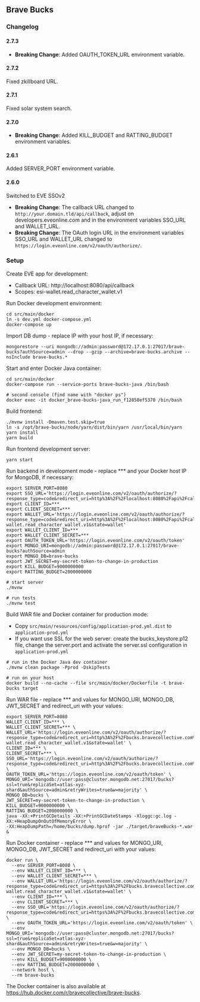 ## Brave Bucks

### Changelog

#### 2.7.3

- **Breaking Change**: Added OAUTH_TOKEN_URL environment variable.

#### 2.7.2

Fixed zkillboard URL.

#### 2.7.1

Fixed solar system search.

#### 2.7.0

- **Breaking Change**: Added KILL_BUDGET and RATTING_BUDGET environment variables.

#### 2.6.1

Added SERVER_PORT environment variable.

#### 2.6.0

Switched to EVE SSOv2

- **Breaking Change**: The callback URL changed to `http://your.domain.tld/api/callback`, adjust on
  developers.eveonline.com and in the environment variables SSO_URL and WALLET_URL.
- **Breaking Change**: The OAuth login URL in the environment variables SSO_URL and WALLET_URL changed to
  `https://login.eveonline.com/v2/oauth/authorize/`.

### Setup

Create EVE app for development:
- Callback URL: http://localhost:8080/api/callback
- Scopes: esi-wallet.read_character_wallet.v1

Run Docker development environment:
```shell
cd src/main/docker
ln -s dev.yml docker-compose.yml
docker-compose up
```

Import DB dump - replace IP with your host IP, if necessary:
```shell
mongorestore --uri mongodb://admin:password@172.17.0.1:27017/brave-bucks?authSource=admin --drop --gzip --archive=brave-bucks.archive --nsInclude brave-bucks.*
```

Start and enter Docker Java container:
```shell
cd src/main/docker
docker-compose run --service-ports brave-bucks-java /bin/bash

# second console (find name with "docker ps")
docker exec -it docker_brave-bucks-java_run_f12850ef5370 /bin/bash
```

Build frontend:
```shell
./mvnw install -Dmaven.test.skip=true
ln -s /opt/brave-bucks/node/yarn/dist/bin/yarn /usr/local/bin/yarn
yarn install
yarn build
```

Run frontend development server:
```shell
yarn start
```

Run backend in development mode - replace *** and your Docker host IP for MongoDB, if necessary:
```shell
export SERVER_PORT=8080
export SSO_URL='https://login.eveonline.com/v2/oauth/authorize/?response_type=code&redirect_uri=http%3A%2F%2Flocalhost:8080%2Fapi%2Fcallback&client_id=***&scope=&state=uniquestate123'
export CLIENT_ID=***
export CLIENT_SECRET=***
export WALLET_URL='https://login.eveonline.com/v2/oauth/authorize/?response_type=code&redirect_uri=http%3A%2F%2Flocalhost:8080%2Fapi%2Fcallback&client_id=***&scope=esi-wallet.read_character_wallet.v1&state=wallet'
export WALLET_CLIENT_ID=***
export WALLET_CLIENT_SECRET=***
export OAUTH_TOKEN_URL='https://login.eveonline.com/v2/oauth/token'
export MONGO_URI=mongodb://admin:password@172.17.0.1:27017/brave-bucks?authSource=admin
export MONGO_DB=brave-bucks
export JWT_SECRET=my-secret-token-to-change-in-production
export KILL_BUDGET=9000000000
export RATTING_BUDGET=2000000000

# start server
./mvnw

# run tests
./mvnw test
```

Build WAR file and Docker container for production mode:
- Copy `src/main/resources/config/application-prod.yml.dist` to `application-prod.yml`
- If you want use SSL for the web server: create the bucks_keystore.p12 file, change the server.port and activate 
  the server.ssl configuration in `application-prod.yml`
```shell
# run in the Docker Java dev container
./mvnw clean package -Pprod -DskipTests

# run on your host
docker build --no-cache --file src/main/docker/Dockerfile -t brave-bucks target
```

Run WAR file - replace *** and values for MONGO_URI, MONGO_DB, JWT_SECRET and redirect_uri with your values:
```shell
export SERVER_PORT=8080
WALLET_CLIENT_ID=*** \
WALLET_CLIENT_SECRET=*** \
WALLET_URL='https://login.eveonline.com/v2/oauth/authorize/?response_type=code&redirect_uri=http%3A%2F%2Fbucks.bravecollective.com%2Fapi%2Fcallback&client_id=***&scope=esi-wallet.read_character_wallet.v1&state=wallet' \
CLIENT_ID=*** \
CLIENT_SECRET=*** \
SSO_URL='https://login.eveonline.com/v2/oauth/authorize/?response_type=code&redirect_uri=http%3A%2F%2Fbucks.bravecollective.com%2Fapi%2Fcallback&client_id=***&scope=&state=uniquestate123' \
OAUTH_TOKEN_URL='https://login.eveonline.com/v2/oauth/token' \
MONGO_URI='mongodb://user:pass@cluster.mongodb.net:27017/bucks?ssl=true&replicaSet=atlas-xyz-shard&authSource=admin&retryWrites=true&w=majority' \
MONGO_DB=bucks \
JWT_SECRET=my-secret-token-to-change-in-production \
KILL_BUDGET=9000000000 \
RATTING_BUDGET=2000000000 \
java -XX:+PrintGCDetails -XX:+PrintGCDateStamps -Xloggc:gc.log -XX:+HeapDumpOnOutOfMemoryError \
-XX:HeapDumpPath=/home/bucks/dump.hprof -jar ./target/braveBucks-*.war &
```

Run Docker container - replace *** and values for MONGO_URI, MONGO_DB, JWT_SECRET and redirect_uri with your values:
```shell
docker run \
  --env SERVER_PORT=8080 \
  --env WALLET_CLIENT_ID=*** \
  --env WALLET_CLIENT_SECRET=*** \
  --env WALLET_URL='https://login.eveonline.com/v2/oauth/authorize/?response_type=code&redirect_uri=https%3A%2F%2Fbucks.bravecollective.com%2Fapi%2Fcallback&client_id=***&scope=esi-wallet.read_character_wallet.v1&state=wallet' \
  --env CLIENT_ID=*** \
  --env CLIENT_SECRET=*** \
  --env SSO_URL='https://login.eveonline.com/v2/oauth/authorize/?response_type=code&redirect_uri=https%3A%2F%2Fbucks.bravecollective.com%2Fapi%2Fcallback&client_id=***&scope=&state=uniquestate123' \
  --env OAUTH_TOKEN_URL='https://login.eveonline.com/v2/oauth/token' \
  --env MONGO_URI='mongodb://user:pass@cluster.mongodb.net:27017/bucks?ssl=true&replicaSet=atlas-xyz-shard&authSource=admin&retryWrites=true&w=majority' \
  --env MONGO_DB=bucks \
  --env JWT_SECRET=my-secret-token-to-change-in-production \
  --env KILL_BUDGET=9000000000 \
  --env RATTING_BUDGET=2000000000 \
  --network host \
  --rm brave-bucks
```

The Docker container is also available at https://hub.docker.com/r/bravecollective/brave-bucks.
